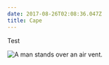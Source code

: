 ```yaml
---
date: 2017-08-26T02:08:36.047Z
title: Cape
---
```

Test

![A man stands over an air vent.](/images/uploads/cape5.jpg)


